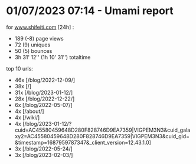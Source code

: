 # 01/07/2023 07:14 - Umami report
for www.shifeiti.com [24h] :

 - 189 (-8) page views
 - 72 (9) uniques
 - 50 (5) bounces
 - 3h 31' 12'' (1h 10' 31'') totaltime


top 10 urls:
 - 46x [/blog/2022-12-09/]
 - 38x [/]
 - 31x [/blog/2023-01-12/]
 - 28x [/blog/2022-12-22/]
 - 6x [/blog/2022-05-07/]
 - 4x [/about/]
 - 4x [/wiki/]
 - 4x [/blog/2023-01-12/?cuid=AC45580459648D280F828746D9EA7359|VIGPEM3N3&cuid_galaxy2=AC45580459648D280F828746D9EA7359|VIGPEM3N3&cuid_gid=&timestamp=1687959787347&_client_version=12.43.1.0]
 - 3x [/blog/2022-05-24/]
 - 3x [/blog/2023-02-03/]


